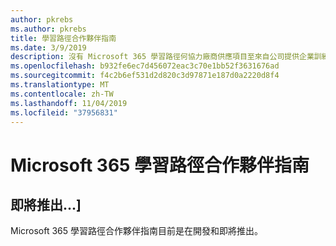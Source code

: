 ```yaml
---
author: pkrebs
ms.author: pkrebs
title: 學習路徑合作夥伴指南
ms.date: 3/9/2019
description: 沒有 Microsoft 365 學習路徑何協力廠商供應項目至來自公司提供企業訓練服務？
ms.openlocfilehash: b932fe6ec7d456072eac3c70e1bb52f3631676ad
ms.sourcegitcommit: f4c2b6ef531d2d820c3d97871e187d0a2220d8f4
ms.translationtype: MT
ms.contentlocale: zh-TW
ms.lasthandoff: 11/04/2019
ms.locfileid: "37956831"
---
```

# <a name="microsoft-365-learning-pathways-partner-guide"></a>Microsoft 365 學習路徑合作夥伴指南

## <a name="coming-soon"></a>即將推出...]
Microsoft 365 學習路徑合作夥伴指南目前是在開發和即將推出。
 


